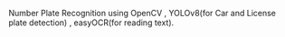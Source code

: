 Number Plate Recognition using OpenCV , YOLOv8(for Car and License plate detection) , easyOCR(for reading text).
